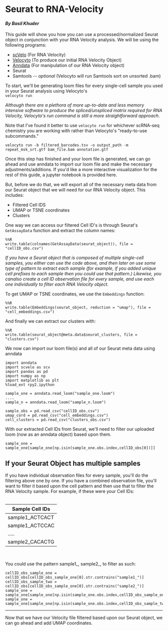 # Seurat to RNA-Velocity
#### *By Basil Khuder*

This guide will show you how you can use a processed/normalized Seurat object in conjunction with your RNA Velocity analysis. 
We will be using the following programs: <br>

- [scVelo](https://github.com/theislab/scvelo) (For RNA Velocity)
- [Velocyto](http://velocyto.org/) (To produce our initial RNA Velocity Object)
- [Anndata](https://icb-anndata.readthedocs-hosted.com/en/stable/) (For manipulation of our RNA Velocity object)
- Seurat
- Samtools 
 -- *optional* (Velocyto will run Samtools sort on unsorted .bam)

To start, we'll be generating loom files for every single-cell sample you used in your Seurat analysis using Velocyto's <br>```velocyto run```

*Although there are a plethora of more up-to-date and less memory intensive software to produce the spliced/unspliced matrix required
for RNA Velocity, Velocyto's run command is still a more straightforward approach.*

Note that I've found it better to use ```velocyto run``` for whichever scRNA-seq chemistry you are working with rather than Velocyto's "ready-to-use subcommands." 
```
velocyto run -b filtered_barcodes.tsv -o output_path -m repeat_msk_srt.gtf bam_file.bam annotation.gtf
```
Once this step has finished and your loom file is generated, we can go ahead and use anndata to import our loom file and make the necessary adjustments/additions. If you'd like a more interactive visualization for the rest of this guide,
a jupyter notebook is provided here.

But, before we do that, we will export all of the necessary meta data from our Seurat object that we will need for our RNA Velocity object. This includes:

- Filtered Cell IDS
- UMAP or TSNE coordinates
- Clusters

One way we can access our filtered Cell ID's is through Seurat's ```GetAssayData``` function and extract the column names:

```
%%R
write.table(colnames(GetAssayData(seurat_object)), file = "cellID_obs.csv")
```
*If you have a Seurat object that is composed of multiple single-cell samples, you either can use the code above, and then later
on use some type of pattern to extract each sample (for example, if you added unique cell prefixes to each sample then you
could use that pattern.)  Likewise, you canalso create a cell ID observation file for every sample, and use each one 
individually to filter each RNA Velocity object.*

To get UMAP or TSNE coordinates, we use the ```Embeddings``` function:
```
%%R
write.table(Embeddings(seurat_object, reduction = "umap"), file = "cell_embeddings.csv")
```
And finally we can extract our clusters with: 

```
%%R
write.table(seurat_object@meta.data$seurat_clusters, file = "clusters.csv")
```

We now can import our loom file(s) and all of our Seurat meta data using anndata

```
import anndata
import scvelo as scv
import pandas as pd
import numpy as np
import matplotlib as plt
%load_ext rpy2.ipython

sample_one = anndata.read_loom("sample_one.loom")
....
sample_n = anndata.read_loom("sample_n.loom")

sample_obs = pd.read_csv("cellID_obs.csv")
umap_cord = pd.read_csv("cell_embeddings.csv")
cell_clusters = pd.read_csv("clusters_obs.csv")
```

With our extracted Cell IDs from Seurat, we'll need to filter our uploaded loom (now as an anndata object) based upon them.  

```
sample_one = sample_one[sample_one[np.isin(sample_one.obs.index,cellID_obs[0])]]
```
**If your Seurat Object has multiple samples**<br>
-------------------------------------------------
If you have individual observation files for every sample, you'll do the filtering above one by one.  If you have a combined observation file, you'll want to filter it based upon the cell pattern and then use that to filter the RNA Velocity sample. For example, if these
were your Cell IDs:
<br><br>

| Sample Cell IDs | 
| ------------- | 
| sample1_ACTCACT |
| sample1_ACTCCAC |
|  .....          |
| sample2_CACACTG |

<br>

You could use the pattern sample1_, sample2_, to filter as such:

```
cellID_obs_sample_one = cellID_obs[cellID_obs_sample_one[0].str.contrains("sample1_")]
cellID_obs_sample_two = cellID_obs[cellID_obs_sample_one[0].str.contrains("sample2_")]
sample_one = sample_one[sample_one[np.isin(sample_one.obs.index,cellID_obs_sample_one)]]
sample_one = sample_one[sample_one[np.isin(sample_one.obs.index,cellID_obs_sample_two)]]
```
-------------------------------------------------
Now that we have our Velocity file filtered based upon our Seurat object, we can go ahead and add UMAP coordinates. 
